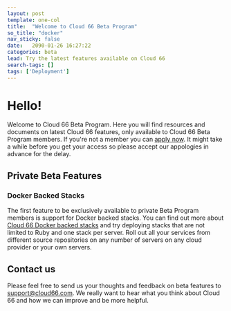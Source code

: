 ```yaml
---
layout: post
template: one-col
title:  "Welcome to Cloud 66 Beta Program"
so_title: "docker"
nav_sticky: false
date:   2090-01-26 16:27:22
categories: beta
lead: Try the latest features available on Cloud 66
search-tags: []
tags: ['Deployment']
---
```


# Hello!

Welcome to Cloud 66 Beta Program. Here you will find resources and documents on latest Cloud 66 features, only available to Cloud 66 Beta Program members. If you're not a member you can [apply now](http://go.c66.me/c66beta). It might take a while before you get your access so please accept our appologies in advance for the delay.

## Private Beta Features

### Docker Backed Stacks

The first feature to be exclusively available to private Beta Program members is support for Docker backed stacks. You can find out more about [Cloud 66 Docker backed stacks](/beta/docker-deployments) and try deploying stacks that are not limited to Ruby and one stack per server. Roll out all your services from different source repositories on any number of servers on any cloud provider or your own servers.

## Contact us

Please feel free to send us your thoughts and feedback on beta features to <a href="mailto:support@cloud66.com">support@cloud66.com</a>. We really want to hear what you think about Cloud 66 and how we can improve and be more helpful.